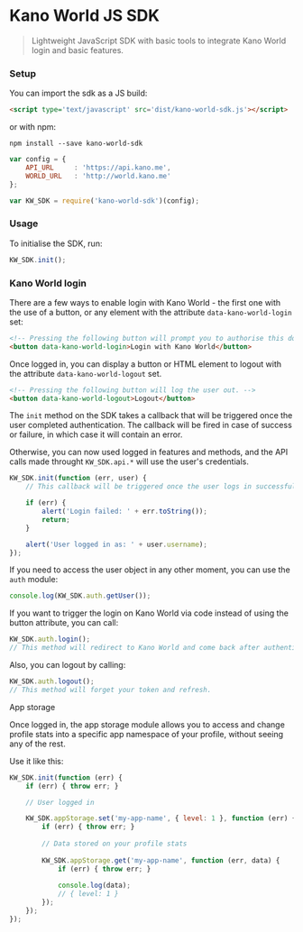 # Kano World JS SDK

> Lightweight JavaScript SDK with basic tools to integrate Kano World login and basic features.

### Setup

You can import the sdk as a JS build:

```html
<script type='text/javascript' src='dist/kano-world-sdk.js'></script>
```

or with npm:

```
npm install --save kano-world-sdk
```

```javascript
var config = {
	API_URL     : 'https://api.kano.me',
	WORLD_URL   : 'http://world.kano.me'
};

var KW_SDK = require('kano-world-sdk')(config);
```

### Usage

To initialise the SDK, run:

```javascript
KW_SDK.init();
```

### Kano World login

There are a few ways to enable login with Kano World - the first one with the use of a button, or any element with the attribute `data-kano-world-login` set:

```html
<!-- Pressing the following button will prompt you to authorise this domain to login with Kano World. If the user logs in successfully, the SDK will pick it up and enable logged in features. -->
<button data-kano-world-login>Login with Kano World</button>
```

Once logged in, you can display a button or HTML element to logout with the attribute `data-kano-world-logout` set.

```html
<!-- Pressing the following button will log the user out. -->
<button data-kano-world-logout>Logout</button>
```

The `init` method on the SDK takes a callback that will be triggered once the user completed authentication. The callback will be fired in case of success or failure, in which case it will contain an error.

Otherwise, you can now used logged in features and methods, and the API calls made throught `KW_SDK.api.*` will use the user's credentials.

```javascript
KW_SDK.init(function (err, user) {
	// This callback will be triggered once the user logs in successfully.

	if (err) {
		alert('Login failed: ' + err.toString());
		return;
	}

	alert('User logged in as: ' + user.username);
});
```

If you need to access the user object in any other moment, you can use the `auth` module:

```javascript
console.log(KW_SDK.auth.getUser());
```

If you want to trigger the login on Kano World via code instead of using the button attribute, you can call:

```javascript
KW_SDK.auth.login();
// This method will redirect to Kano World and come back after authentication complete.
```

Also, you can logout by calling:

```javascript
KW_SDK.auth.logout();
// This method will forget your token and refresh.
```

App storage

Once logged in, the app storage module allows you to access and change profile stats into a specific app namespace of your profile, without seeing any of the rest.

Use it like this:

```javascript
KW_SDK.init(function (err) {
	if (err) { throw err; }

	// User logged in

	KW_SDK.appStorage.set('my-app-name', { level: 1 }, function (err) {
		if (err) { throw err; }
	
		// Data stored on your profile stats
		
		KW_SDK.appStorage.get('my-app-name', function (err, data) {
			if (err) { throw err; }
	
			console.log(data);
			// { level: 1 }
		});
	});
});
```